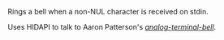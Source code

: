 Rings a bell when a non-NUL character is received on stdin.

Uses HIDAPI to talk to Aaron Patterson's
[*analog-terminal-bell*](https://github.com/tenderlove/analog-terminal-bell).
